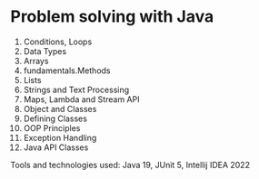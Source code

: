 # Problem solving with Java
01. Conditions, Loops
02. Data Types
03. Arrays
04. fundamentals.Methods
05. Lists
06. Strings and Text Processing
07. Maps, Lambda and Stream API
08. Object and Classes
09. Defining Classes
10. OOP Principles
11. Exception Handling
12. Java API Classes

Tools and technologies used: Java 19, JUnit 5, Intellij IDEA 2022


